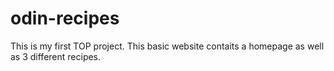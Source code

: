 # odin-recipes
This is my first TOP project. This basic website contaits a homepage
as well as 3 different recipes.